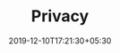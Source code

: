 ---
title: "Privacy"
metaTitle: "Privacy Policy - myly"
keywords: "myly, privacy policy, data security, terms of use"
descirption: "myly Privacy Policy"
date: 2019-12-10T17:21:30+05:30
draft: true
---